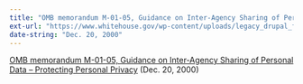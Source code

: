 ```yaml
---
title: "OMB memorandum M-01-05, Guidance on Inter-Agency Sharing of Personal Data – Protecting Personal Privacy"
ext-url: "https://www.whitehouse.gov/wp-content/uploads/legacy_drupal_files/omb/memoranda/2001/m01_05.pdf"
date-string: "Dec. 20, 2000"
---
```

[OMB memorandum M-01-05, Guidance on Inter-Agency Sharing of Personal Data – Protecting Personal Privacy](https://www.whitehouse.gov/wp-content/uploads/legacy_drupal_files/omb/memoranda/2001/m01_05.pdf) (Dec. 20, 2000)
